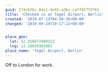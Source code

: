 ```yaml
---
guid: 274cbfbc-8de1-4e91-ad6c-caff8f7f2761
title: 'Checked in at Tegel Airport, Berlin'
created: '2019-07-13T04:58:36+00:00'
changed: '2019-09-24T19:17:22+00:00'


place_geo:
  lat: 52.558872980322
  lng: 13.28839302063
place_name: 'Tegel Airport, Berlin'
---
```


Off to London for work. 
